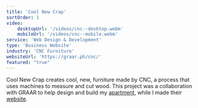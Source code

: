 ```yaml
---
title: 'Cool New Crap'
sortOrder: 1
video:
    desktopUrl: '/videos/cnc--desktop.webm'
    mobileUrl: '/videos/cnc--mobile.webm'
service: 'Web Design & Development'
type: 'Business Website'
industry: 'CNC Furniture'
websiteUrl: 'https://graar.ph/cnc/'
featured: "true"
---
```

Cool New Crap creates cool, new, furniture made by CNC, a process that uses machines to measure and cut wood. This project was a collaboration with GRAAR to help design and build my <a href="https://graar.ph/post/casa-c/" target="_blank">apartment</a>, while I made their <a href="https://graar.ph/" target="_blank">website</a>.

